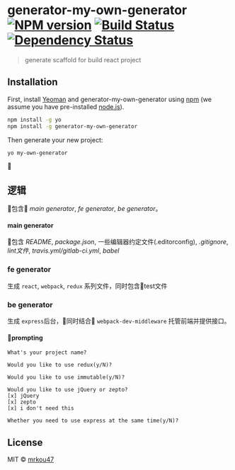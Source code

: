 # generator-my-own-generator [![NPM version][npm-image]][npm-url] [![Build Status][travis-image]][travis-url] [![Dependency Status][daviddm-image]][daviddm-url]
> generate scaffold for build react project


## Installation

First, install [Yeoman](http://yeoman.io) and generator-my-own-generator using [npm](https://www.npmjs.com/) (we assume you have pre-installed [node.js](https://nodejs.org/)).

```bash
npm install -g yo
npm install -g generator-my-own-generator
```

Then generate your new project:

```bash
yo my-own-generator
```

## 逻辑
 包含 *main generator*, *fe generator*, *be generator*。

#### main generator

包含 *README*, *package.json*, 一些编辑器约定文件(.editorconfig), *.gitignore*, *lint文件*, *travis.yml/gitlab-ci.yml*, *babel*

### fe generator

生成 `react`, `webpack`, `redux` 系列文件，同时包含test文件

### be generator

生成 `express`后台，同时结合 `webpack-dev-middleware` 托管前端并提供接口。

#### prompting

```shell
What's your project name?

Would you like to use redux(y/N)?

Would you like to use immutable(y/N)?

Would you like to use jQuery or zepto?
[x] jQuery
[x] zepto
[x] i don't need this

Whether you need to use express at the same time(y/N)? 
```

## License

MIT © [mrkou47](kbscript.me)


[npm-image]: https://badge.fury.io/js/generator-my-own-generator.svg
[npm-url]: https://npmjs.org/package/generator-my-own-generator
[travis-image]: https://travis-ci.org/nut-cheese/generator-my-own-generator.svg?branch=master
[travis-url]: https://travis-ci.org/nut-cheese/generator-my-own-generator
[daviddm-image]: https://david-dm.org/nut-cheese/generator-my-own-generator.svg?theme=shields.io
[daviddm-url]: https://david-dm.org/nut-cheese/generator-my-own-generator

